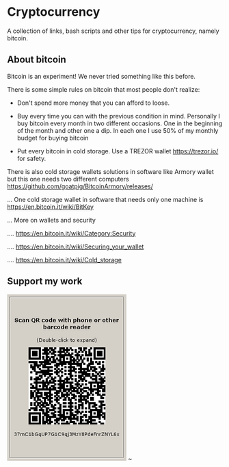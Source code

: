 # Cryptocurrency 

A collection of links, bash scripts and other tips for cryptocurrency, namely bitcoin.

## About bitcoin

Bitcoin is an experiment! We never tried something like this before. 

There is some simple rules on bitcoin that most people don't realize:

  * Don't spend more money that you can afford to loose.

  * Buy every time you can with the previous condition in mind. Personally I buy bitcoin every month in two different occasions. One in the beginning of the month and other one a dip. In each one I use 50% of my monthly budget for buying bitcoin

  * Put every bitcoin in cold storage. Use a TREZOR wallet https://trezor.io/ for safety. 

   There is also cold storage wallets solutions in software like Armory wallet but this one needs two different computers https://github.com/goatpig/BitcoinArmory/releases/ 

... One cold storage wallet in software that needs only one machine is https://en.bitcoin.it/wiki/BitKey 

... More on wallets and security 

.... https://en.bitcoin.it/wiki/Category:Security

.... https://en.bitcoin.it/wiki/Securing_your_wallet

.... https://en.bitcoin.it/wiki/Cold_storage

## Support my work

![alt text](https://github.com/InserirAquiNome/crypto/blob/master/static/image/donate.png "Logo Title Text 1")
~                                                                                                                   

